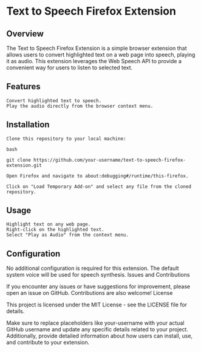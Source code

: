 # Text to Speech Firefox Extension
## Overview

The Text to Speech Firefox Extension is a simple browser extension that allows users to convert highlighted text on a web page into speech, playing it as audio. This extension leverages the Web Speech API to provide a convenient way for users to listen to selected text.
## Features

    Convert highlighted text to speech.
    Play the audio directly from the browser context menu.

## Installation

    Clone this repository to your local machine:

    bash

    git clone https://github.com/your-username/text-to-speech-firefox-extension.git

    Open Firefox and navigate to about:debugging#/runtime/this-firefox.

    Click on "Load Temporary Add-on" and select any file from the cloned repository.

## Usage

    Highlight text on any web page.
    Right-click on the highlighted text.
    Select "Play as Audio" from the context menu.

## Configuration

No additional configuration is required for this extension. The default system voice will be used for speech synthesis.
Issues and Contributions

If you encounter any issues or have suggestions for improvement, please open an issue on GitHub. Contributions are also welcome!
License

This project is licensed under the MIT License - see the LICENSE file for details.

Make sure to replace placeholders like your-username with your actual GitHub username and update any specific details related to your project. Additionally, provide detailed information about how users can install, use, and contribute to your extension.